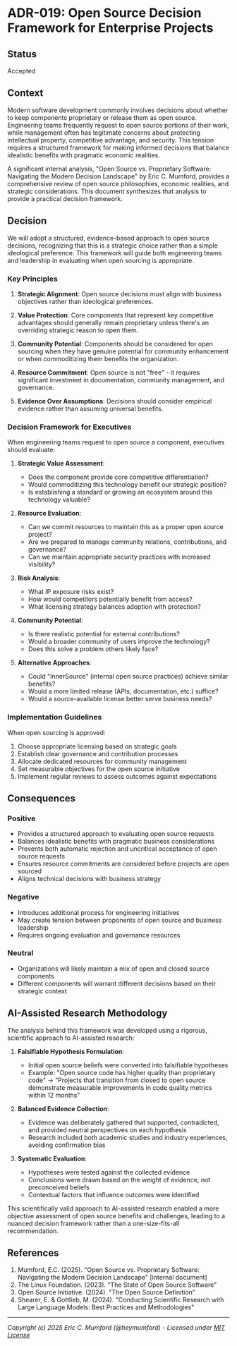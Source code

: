 # ADR-019: Open Source Decision Framework for Enterprise Projects

## Status

Accepted

## Context

Modern software development commonly involves decisions about whether to keep components proprietary or release them as open source. Engineering teams frequently request to open source portions of their work, while management often has legitimate concerns about protecting intellectual property, competitive advantage, and security. This tension requires a structured framework for making informed decisions that balance idealistic benefits with pragmatic economic realities.

A significant internal analysis, "Open Source vs. Proprietary Software: Navigating the Modern Decision Landscape" by Eric C. Mumford, provides a comprehensive review of open source philosophies, economic realities, and strategic considerations. This document synthesizes that analysis to provide a practical decision framework.

## Decision

We will adopt a structured, evidence-based approach to open source decisions, recognizing that this is a strategic choice rather than a simple ideological preference. This framework will guide both engineering teams and leadership in evaluating when open sourcing is appropriate.

### Key Principles

1. **Strategic Alignment**: Open source decisions must align with business objectives rather than ideological preferences.

2. **Value Protection**: Core components that represent key competitive advantages should generally remain proprietary unless there's an overriding strategic reason to open them.

3. **Community Potential**: Components should be considered for open sourcing when they have genuine potential for community enhancement or when commoditizing them benefits the organization.

4. **Resource Commitment**: Open source is not "free" - it requires significant investment in documentation, community management, and governance.

5. **Evidence Over Assumptions**: Decisions should consider empirical evidence rather than assuming universal benefits.

### Decision Framework for Executives

When engineering teams request to open source a component, executives should evaluate:

1. **Strategic Value Assessment**:
   - Does the component provide core competitive differentiation?
   - Would commoditizing this technology benefit our strategic position?
   - Is establishing a standard or growing an ecosystem around this technology valuable?

2. **Resource Evaluation**:
   - Can we commit resources to maintain this as a proper open source project?
   - Are we prepared to manage community relations, contributions, and governance?
   - Can we maintain appropriate security practices with increased visibility?

3. **Risk Analysis**:
   - What IP exposure risks exist?
   - How would competitors potentially benefit from access?
   - What licensing strategy balances adoption with protection?

4. **Community Potential**:
   - Is there realistic potential for external contributions?
   - Would a broader community of users improve the technology?
   - Does this solve a problem others likely face?

5. **Alternative Approaches**:
   - Could "InnerSource" (internal open source practices) achieve similar benefits?
   - Would a more limited release (APIs, documentation, etc.) suffice?
   - Would a source-available license better serve business needs?

### Implementation Guidelines

When open sourcing is approved:

1. Choose appropriate licensing based on strategic goals
2. Establish clear governance and contribution processes
3. Allocate dedicated resources for community management
4. Set measurable objectives for the open source initiative
5. Implement regular reviews to assess outcomes against expectations

## Consequences

### Positive

- Provides a structured approach to evaluating open source requests
- Balances idealistic benefits with pragmatic business considerations
- Prevents both automatic rejection and uncritical acceptance of open source requests
- Ensures resource commitments are considered before projects are open sourced
- Aligns technical decisions with business strategy

### Negative

- Introduces additional process for engineering initiatives
- May create tension between proponents of open source and business leadership
- Requires ongoing evaluation and governance resources

### Neutral

- Organizations will likely maintain a mix of open and closed source components
- Different components will warrant different decisions based on their strategic context

## AI-Assisted Research Methodology

The analysis behind this framework was developed using a rigorous, scientific approach to AI-assisted research:

1. **Falsifiable Hypothesis Formulation**: 
   - Initial open source beliefs were converted into falsifiable hypotheses
   - Example: "Open source code has higher quality than proprietary code" → "Projects that transition from closed to open source demonstrate measurable improvements in code quality metrics within 12 months"

2. **Balanced Evidence Collection**:
   - Evidence was deliberately gathered that supported, contradicted, and provided neutral perspectives on each hypothesis
   - Research included both academic studies and industry experiences, avoiding confirmation bias

3. **Systematic Evaluation**:
   - Hypotheses were tested against the collected evidence
   - Conclusions were drawn based on the weight of evidence, not preconceived beliefs
   - Contextual factors that influence outcomes were identified

This scientifically valid approach to AI-assisted research enabled a more objective assessment of open source benefits and challenges, leading to a nuanced decision framework rather than a one-size-fits-all recommendation.

## References

1. Mumford, E.C. (2025). "Open Source vs. Proprietary Software: Navigating the Modern Decision Landscape" [internal document]
2. The Linux Foundation. (2023). "The State of Open Source Software"
3. Open Source Initiative. (2024). "The Open Source Definition"
4. Shearer, E. & Gottlieb, M. (2024). "Conducting Scientific Research with Large Language Models: Best Practices and Methodologies"

---
*Copyright (c) 2025 Eric C. Mumford (@heymumford) - Licensed under [MIT License](../../../LICENSE)*
